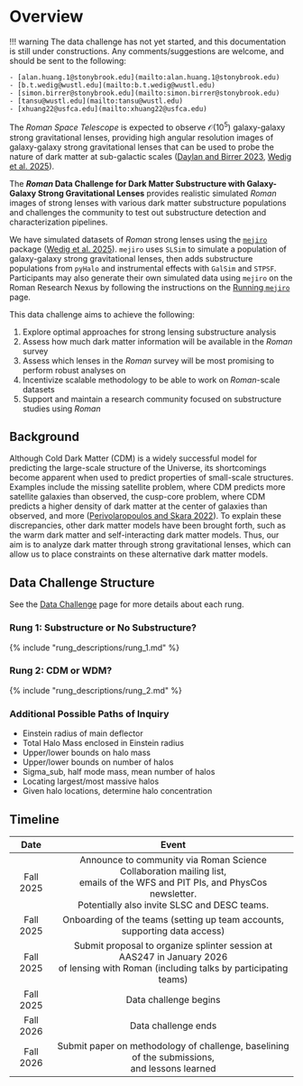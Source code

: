 # Overview

!!! warning
    The data challenge has not yet started, and this documentation is still under constructions. Any comments/suggestions are welcome, and should be sent to the following:

    - [alan.huang.1@stonybrook.edu](mailto:alan.huang.1@stonybrook.edu)
    - [b.t.wedig@wustl.edu](mailto:b.t.wedig@wustl.edu)
    - [simon.birrer@stonybrook.edu](mailto:simon.birrer@stonybrook.edu)
    - [tansu@wustl.edu](mailto:tansu@wustl.edu)
    - [xhuang22@usfca.edu](mailto:xhuang22@usfca.edu)

The *Roman Space Telescope* is expected to observe $\mathcal{O}(10^5)$ galaxy-galaxy strong gravitational lenses, providing high angular resolution images of galaxy-galaxy strong gravitational lenses that can be used to probe the nature of dark matter at sub-galactic scales ([Daylan and Birrer 2023](https://arxiv.org/abs/2306.12864), [Wedig et al. 2025](https://iopscience.iop.org/article/10.3847/1538-4357/adc24f)).

The **_Roman_ Data Challenge for Dark Matter Substructure with Galaxy-Galaxy Strong Gravitational Lenses** provides realistic simulated *Roman* images of strong lenses with various dark matter substructure populations and challenges the community to test out substructure detection and characterization pipelines. 

We have simulated datasets of *Roman* strong lenses using the [`mejiro`](https://github.com/AstroMusers/mejiro) package ([Wedig et al. 2025](https://iopscience.iop.org/article/10.3847/1538-4357/adc24f)). `mejiro` uses `SLSim` to simulate a population of galaxy-galaxy strong gravitational lenses, then adds substructure populations from `pyHalo` and instrumental effects with `GalSim` and `STPSF`. Participants may also generate their own simulated data using `mejiro` on the Roman Research Nexus by following the instructions on the [Running `mejiro`](running_mejiro.md) page.

This data challenge aims to achieve the following:

1. Explore optimal approaches for strong lensing substructure analysis
2. Assess how much dark matter information will be available in the *Roman* survey
3. Assess which lenses in the *Roman* survey will be most promising to perform robust analyses on
4. Incentivize scalable methodology to be able to work on *Roman*-scale datasets
5. Support and maintain a research community focused on substructure studies using *Roman*

## Background

Although Cold Dark Matter (CDM) is a widely successful model for predicting the large-scale structure of the Universe, its shortcomings become apparent when used to predict properties of small-scale structures. Examples include the missing satellite problem, where CDM predicts more satellite galaxies than observed, the cusp-core problem, where CDM predicts a higher density of dark matter at the center of galaxies than observed, and more ([Perivolaropoulos and Skara 2022](https://doi.org/10.1016/j.newar.2022.101659)). To explain these discrepancies, other dark matter models have been brought forth, such as the warm dark matter and self-interacting dark matter models. Thus, our aim is to analyze dark matter through strong gravitational lenses, which can allow us to place constraints on these alternative dark matter models.

## Data Challenge Structure

See the [Data Challenge](data_challenge.md) page for more details about each rung.

### Rung 1: Substructure or No Substructure?

{% include "rung_descriptions/rung_1.md" %}

### Rung 2: CDM or WDM?

{% include "rung_descriptions/rung_2.md" %}

### Additional Possible Paths of Inquiry

- Einstein radius of main deflector
- Total Halo Mass enclosed in Einstein radius
- Upper/lower bounds on halo mass
- Upper/lower bounds on number of halos
- Sigma_sub, half mode mass, mean number of halos
- Locating largest/most massive halos
- Given halo locations, determine halo concentration

## Timeline

| Date | Event |
|:----:|:-----:|
| Fall 2025 | Announce to community via Roman Science Collaboration mailing list,<br>emails of the WFS and PIT PIs, and PhysCos newsletter. <br> Potentially also invite SLSC and DESC teams. |
| Fall 2025 | Onboarding of the teams (setting up team accounts, supporting data access) |
| Fall 2025 | Submit proposal to organize splinter session at AAS247 in January 2026 <br> of lensing with Roman (including talks by participating teams) |
| Fall 2025 | Data challenge begins|
| Fall 2026 | Data challenge ends |
| Fall 2026 | Submit paper on methodology of challenge, baselining of the submissions, <br>and lessons learned |
